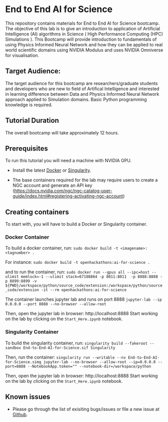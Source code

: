 # End to End AI for Science

This repository contains materials for End to End AI for Science bootcamp. The objective of this lab is to give an introduction to application of Artificial Intelligence (AI) algorithms in Science ( High Performance Computing (HPC) Simulations ). This Bootcamp will provide introduction to fundamentals of using Physics Informed Neural Network and how they can be applied to real world scientific domains using NVIDIA Modulus and uses NVIDIA Omniverse for visualisation.

## Target Audience:

The target audience for this bootcamp are researchers/graduate students and developers who are new to field of Artifical Intelligence and interested in learning difference between Data and Physics Informed Neural Network approach applied to Simulation domains. Basic Python programming knowledge is required. 

## Tutorial Duration

The overall bootcamp will take approximately 12 hours. 

## Prerequisites
To run this tutorial you will need a machine with NVIDIA GPU.

- Install the latest [Docker](https://docs.nvidia.com/datacenter/cloud-native/container-toolkit/install-guide.html#docker) or [Singularity](https://sylabs.io/docs/).

- The base containers required for the lab may require users to create a NGC account and generate an API key (https://docs.nvidia.com/ngc/ngc-catalog-user-guide/index.html#registering-activating-ngc-account)

## Creating containers
To start with, you will have to build a Docker or Singularity container.

### Docker Container

To build a docker container, run: 
`sudo docker build -t <imagename>:<tagnumber> .`

For instance:
`sudo docker build -t openhackathons:ai-for-science .`

and to run the container, run:
`sudo docker run --gpus all --ipc=host --ulimit memlock=-1 --ulimit stack=67108864 -p 8011:8011  -p 8888:8888 -p 8899:8899 -v ${PWD}/workspace/python/source_code/extension:/workspace/python/source_code/extension -it --rm openhackathons:ai-for-science`

The container launches jupyter lab and runs on port 8888
`jupyter-lab --ip 0.0.0.0 --port 8888 --no-browser --allow-root`

Then, open the jupyter lab in browser: http://localhost:8888
Start working on the lab by clicking on the `Start_Here.ipynb` notebook.

### Singularity Container

To build the singularity container, run: 
`singularity build --fakeroot --sandbox End-to-End-AI-for-Science.sif Singularity`

Then, run the container:
`singularity run --writable --nv End-to-End-AI-for-Science.simg jupyter-lab --no-browser --allow-root --ip=0.0.0.0 --port=8888 --NotebookApp.token="" --notebook-dir=/workspace/python`

Then, open the jupyter lab in browser: http://localhost:8888
Start working on the lab by clicking on the `Start_Here.ipynb` notebook.

## Known issues
- Please go through the list of exisiting bugs/issues or file a new issue at [Github](https://github.com/aswkumar99/End-to-End-AI-for-Science/issues).
